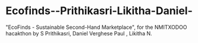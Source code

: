 # Ecofinds--Prithikasri-Likitha-Daniel-
"EcoFinds - Sustainable Second-Hand Marketplace", for the NMITXODOO hacakthon by S Prithikasri, Daniel Verghese Paul , Likitha N.
